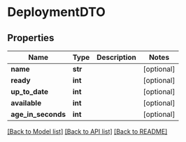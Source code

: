# DeploymentDTO

## Properties
Name | Type | Description | Notes
------------ | ------------- | ------------- | -------------
**name** | **str** |  | [optional] 
**ready** | **int** |  | [optional] 
**up_to_date** | **int** |  | [optional] 
**available** | **int** |  | [optional] 
**age_in_seconds** | **int** |  | [optional] 

[[Back to Model list]](../README.md#documentation-for-models) [[Back to API list]](../README.md#documentation-for-api-endpoints) [[Back to README]](../README.md)

